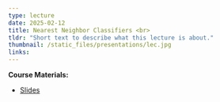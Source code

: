 ```yaml
---
type: lecture
date: 2025-02-12
title: Nearest Neighbor Classifiers <br> 
tldr: "Short text to describe what this lecture is about."
thumbnail: /static_files/presentations/lec.jpg
links: 
---
```

**Course Materials:**
- [Slides](/static_files/presentations/Nearestneighbor.pdf)

